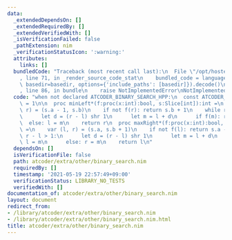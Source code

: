 ```yaml
---
data:
  _extendedDependsOn: []
  _extendedRequiredBy: []
  _extendedVerifiedWith: []
  _isVerificationFailed: false
  _pathExtension: nim
  _verificationStatusIcon: ':warning:'
  attributes:
    links: []
  bundledCode: "Traceback (most recent call last):\n  File \"/opt/hostedtoolcache/Python/3.10.2/x64/lib/python3.10/site-packages/onlinejudge_verify/documentation/build.py\"\
    , line 71, in _render_source_code_stat\n    bundled_code = language.bundle(stat.path,\
    \ basedir=basedir, options={'include_paths': [basedir]}).decode()\n  File \"/opt/hostedtoolcache/Python/3.10.2/x64/lib/python3.10/site-packages/onlinejudge_verify/languages/nim.py\"\
    , line 86, in bundle\n    raise NotImplementedError\nNotImplementedError\n"
  code: "when not declared ATCODER_BINARY_SEARCH_HPP:\n  const ATCODER_BINARY_SEARCH_HPP*\
    \ = 1\n\n  proc minLeft*(f:proc(x:int):bool, s:Slice[int]):int =\n    var (l,\
    \ r) = (s.a - 1, s.b)\n    if not f(r): return s.b + 1\n    while r - l > 1:\n\
    \      let d = (r - l) shr 1\n      let m = l + d\n      if f(m): r = m\n    \
    \  else: l = m\n    return r\n  proc maxRight*(f:proc(x:int):bool, s:Slice[int]):int\
    \ =\n    var (l, r) = (s.a, s.b + 1)\n    if not f(l): return s.a - 1\n    while\
    \ r - l > 1:\n      let d = (r - l) shr 1\n      let m = l + d\n      if f(m):\
    \ l = m\n      else: r = m\n    return l\n"
  dependsOn: []
  isVerificationFile: false
  path: atcoder/extra/other/binary_search.nim
  requiredBy: []
  timestamp: '2021-05-19 22:57:49+09:00'
  verificationStatus: LIBRARY_NO_TESTS
  verifiedWith: []
documentation_of: atcoder/extra/other/binary_search.nim
layout: document
redirect_from:
- /library/atcoder/extra/other/binary_search.nim
- /library/atcoder/extra/other/binary_search.nim.html
title: atcoder/extra/other/binary_search.nim
---
```

